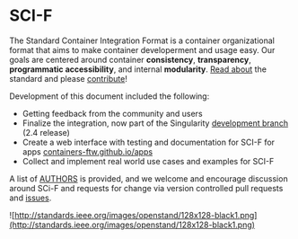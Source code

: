 # SCI-F
The Standard Container Integration Format is a container organizational format that aims to make container developerment and
usage easy. Our goals are centered around container **consistency**, **transparency**, **programmatic accessibility**, 
and internal **modularity**. [Read about](http://containers-ftw.org/SCI-F/) the standard and please [contribute](https://github.com/containers-ftw/SCI-F/issues)!

Development of this document included the following:

- Getting feedback from the community and users 
- Finalize the integration, now part of the Singularity [development branch](https://github.com/singularityware/singularity/tree/development) (2.4 release)
- Create a web interface with testing and documentation for SCI-F for apps [containers-ftw.github.io/apps](https://containers-ftw.github.io/apps)
- Collect and implement real world use cases and examples for SCI-F

A list of [AUTHORS](../AUTHORS.md) is provided, and we welcome and encourage discussion around SCi-F and requests for change via version controlled pull requests and [issues](https://www.github.com/containers-ftw/SCI-F/issues).

![http://standards.ieee.org/images/openstand/128x128-black1.png](http://standards.ieee.org/images/openstand/128x128-black1.png)
